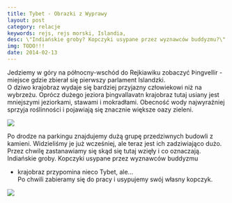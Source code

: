 ```yaml
---
title: Tybet - Obrazki z Wyprawy
layout: post
category: relacje
keywords: rejs, rejs morski, Islandia, 
desc: \"Indiańskie groby? Kopczyki usypane przez wyznawców buddyzmu?\" Relacja z rejsu Islandia - Wyspy Owcze - Szkocja - Hebrydy - Mann - Irlandia.
img: TODO!!!
date: 2014-02-13
---
```


Jedziemy w góry na północny-wschód do Rejkiawiku zobaczyć Þingvellir - miejsce gdzie zbierał się pierwszy parlament Islandzki.  
O dziwo krajobraz wydaje się bardziej przyjazny człowiekowi niż na wybrzeżu. Oprócz dużego jeziora þingvallavatn krajobraz tutaj 
usiany jest mniejszymi jeziorkami, stawami i mokradłami. Obecność wody najwyraźniej sprzyja roślinności i pojawiają się znacznie większe oazy zieleni.  

![](https://draftin.com:443/images/677?token=2h9oZS9OjKHr85AXAmxv7yK74fIpSPT_nIt78hCyt1L7Tz9oXBBeDtuZIBWqt9MPu0QS6SVCsbal50FAWKN2PKs) 

Po drodze na parkingu znajdujemy dużą grupę przedziwnych budowli z kamieni. Widzieliśmy je już wcześniej, ale teraz jest 
ich zadziwiająco dużo.  
Przez chwilę zastanawiamy się skąd się tutaj wzięły i co oznaczają. Indiańskie groby. Kopczyki usypane przez wyznawców buddyzmu 
- krajobraz przypomina nieco Tybet, ale...  
Po chwili zabieramy się do pracy i usypujemy swój własny kopczyk.  

![](https://draftin.com:443/images/676?token=brrte_Ll1tQqTB5paL3lYppRk_RyWmqGxBhMlUs7ubjjyi0g9ydhURZT027pdr34rTUUC6Ljxa8700AsSRnR2zw) 